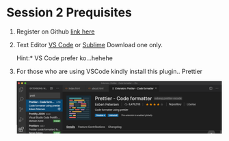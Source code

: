# Session 2 Prequisites

1. Register on Github [link here](https://github.com/)

2. Text Editor [VS Code](https://code.visualstudio.com/) or [Sublime](https://www.sublimetext.com/) 
   Download one only.
  
   Hint:* VS Code prefer ko...hehehe

3. For those who are using VSCode kindly install this plugin.. Prettier

   <img src = "Screen Shot 2020-05-15 at 11.12.58 AM.png" >

 
